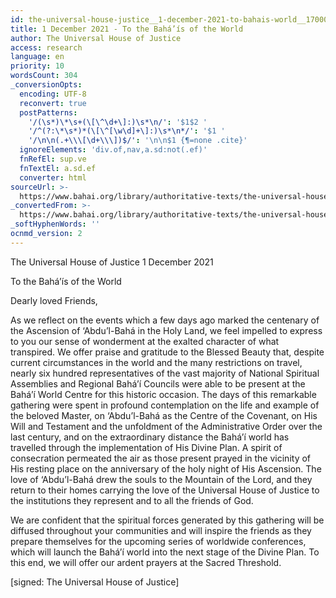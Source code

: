 ```yaml
---
id: the-universal-house-justice__1-december-2021-to-bahais-world__1700077280__en
title: 1 December 2021 - To the Bahá’ís of the World
author: The Universal House of Justice
access: research
language: en
priority: 10
wordsCount: 304
_conversionOpts:
  encoding: UTF-8
  reconvert: true
  postPatterns:
    '/(\s*)\*\s+(\[\^\d+\]:)\s*\n/': '$1$2 '
    '/^(?:\*\s*)*(\[\^[\w\d]+\]:)\s*\n*/': '$1 '
    '/\n\n(.+\\\[\d+\\\])$/': '\n\n$1 {¶=none .cite}'
  ignoreElements: 'div.of,nav,a.sd:not(.ef)'
  fnRefEl: sup.ve
  fnTextEl: a.sd.ef
  converter: html
sourceUrl: >-
  https://www.bahai.org/library/authoritative-texts/the-universal-house-of-justice/messages/20211201_001/20211201_001.xhtml
_convertedFrom: >-
  https://www.bahai.org/library/authoritative-texts/the-universal-house-of-justice/messages/20211201_001/20211201_001.xhtml
_softHyphenWords: ''
ocnmd_version: 2
---
```

The Universal House of Justice
1 December 2021

To the Bahá’ís of the World

Dearly loved Friends,

As we reflect on the events which a few days ago marked the centenary of the Ascension of ‘Abdu’l-Bahá in the Holy Land, we feel impelled to express to you our sense of wonderment at the exalted character of what transpired. We offer praise and gratitude to the Blessed Beauty that, despite current circumstances in the world and the many restrictions on travel, nearly six hundred representatives of the vast majority of National Spiritual Assemblies and Regional Bahá’í Councils were able to be present at the Bahá’í World Centre for this historic occasion. The days of this remarkable gathering were spent in profound contemplation on the life and example of the beloved Master, on ‘Abdu’l-Bahá as the Centre of the Covenant, on His Will and Testament and the unfoldment of the Administrative Order over the last century, and on the extraordinary distance the Bahá’í world has travelled through the implementation of His Divine Plan. A spirit of consecration permeated the air as those present prayed in the vicinity of His resting place on the anniversary of the holy night of His Ascension. The love of ‘Abdu’l-Bahá drew the souls to the Mountain of the Lord, and they return to their homes carrying the love of the Universal House of Justice to the institutions they represent and to all the friends of God.

We are confident that the spiritual forces generated by this gathering will be diffused throughout your communities and will inspire the friends as they prepare themselves for the upcoming series of worldwide conferences, which will launch the Bahá’í world into the next stage of the Divine Plan. To this end, we will offer our ardent prayers at the Sacred Threshold.

\[signed: The Universal House of Justice\]
